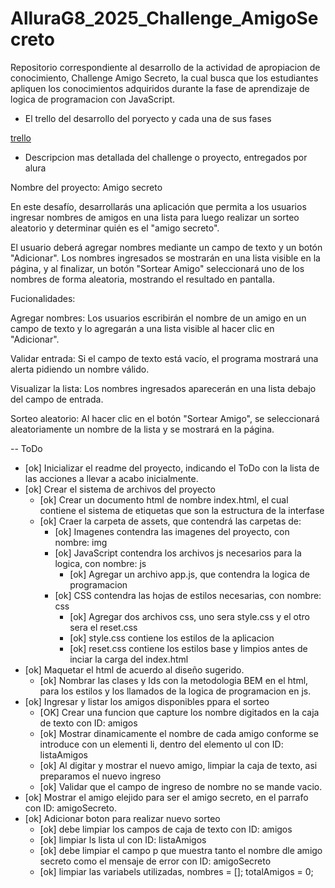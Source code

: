 # AlluraG8_2025_Challenge_AmigoSecreto

Repositorio correspondiente al desarrollo de la actividad de apropiacion de conocimiento, Challenge Amigo Secreto, la cual
busca que los estudiantes apliquen los conocimientos adquiridos durante la fase de aprendizaje de logica de programacion
con JavaScript.

- El trello del desarrollo del poryecto y cada una de sus fases

[trello]([https://](https://trello.com/b/A61aGBYJ/trello-challenge-amigo-secreto-esp))

- Descripcion mas detallada del challenge o proyecto, entregados por alura

Nombre del proyecto: Amigo secreto

En este desafío, desarrollarás una aplicación que permita a los usuarios ingresar nombres de amigos en una lista para luego
realizar un sorteo aleatorio y determinar quién es el "amigo secreto".

El usuario deberá agregar nombres mediante un campo de texto y un botón "Adicionar". Los nombres ingresados se mostrarán
en una lista visible en la página, y al finalizar, un botón "Sortear Amigo" seleccionará uno de los nombres de forma
aleatoria, mostrando el resultado en pantalla.

Fucionalidades:

Agregar nombres: Los usuarios escribirán el nombre de un amigo en un campo de texto y lo agregarán a una lista visible al
hacer clic en "Adicionar".

Validar entrada: Si el campo de texto está vacío, el programa mostrará una alerta pidiendo un nombre válido.

Visualizar la lista: Los nombres ingresados aparecerán en una lista debajo del campo de entrada.

Sorteo aleatorio: Al hacer clic en el botón "Sortear Amigo", se seleccionará aleatoriamente un nombre de la lista y se
mostrará en la página.

-- ToDo

- [ok] Inicializar el readme del proyecto, indicando el ToDo con la lista de las acciones a llevar a acabo inicialmente.
- [ok] Crear el sistema de archivos del proyecto
  - [ok] Crear un documento html de nombre index.html, el cual contiene el sistema de etiquetas que son la estructura de
         la interfase
  - [ok] Craer la carpeta de assets, que contendrá las carpetas de:
    - [ok] Imagenes contendra las imagenes del proyecto, con nombre: img
    - [ok] JavaScript contendra los archivos js necesarios para la logica, con nombre: js
      - [ok] Agregar un archivo app.js, que contendra la logica de programacion
    - [ok] CSS contendra las hojas de estilos necesarias, con nombre: css
      - [ok] Agregar dos archivos css, uno sera style.css y el otro sera el reset.css
      - [ok] style.css contiene los estilos de la aplicacion
      - [ok] reset.css contiene los estilos base y limpios antes de inciar la carga del index.html
- [ok] Maquetar el html de acuerdo al diseño sugerido.
  - [ok] Nombrar las clases y Ids con la metodologia BEM en el html, para los estilos y los llamados de la logica de
        programacion en js.
- [ok] Ingresar y listar los amigos disponibles ppara el sorteo
  - [OK] Crear una funcion que capture los nombre digitados en la caja de texto con ID: amigos
  - [ok] Mostrar dinamicamente el nombre de cada amigo conforme se introduce con un elementi li, dentro del elemento ul
         con ID: listaAmigos
  - [ok] Al digitar y mostrar el nuevo amigo, limpiar la caja de texto, asi preparamos el nuevo ingreso
  - [ok] Validar que el campo de ingreso de nombre no se mande vacio.
- [ok] Mostrar el amigo elejido para ser el amigo secreto, en el parrafo con ID: amigoSecreto.
- [ok] Adicionar boton para realizar nuevo sorteo
  - [ok] debe limpiar los campos de caja de texto con ID: amigos
  - [ok] limpiar ls lista ul con ID: listaAmigos
  - [ok] debe limpiar el campo p que muestra tanto el nombre dle amigo secreto como el mensaje de error con ID: amigoSecreto
  - [ok] limpiar las variabels utilizadas, nombres = []; totalAmigos = 0;

